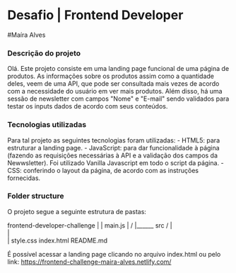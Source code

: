 # Desafio | Frontend Developer 
#Maíra Alves


### Descrição do projeto
Olá.
Este projeto consiste em uma landing page funcional de uma página de produtos. As informações sobre os produtos assim como a quantidade deles, veem de uma API, que pode ser consultada mais vezes de acordo com a necessidade do usuário em ver mais produtos. Além disso, há uma sessão de newsletter com campos "Nome" e "E-mail" sendo validados para testar os inputs dados de acordo com seus conteúdos.

### Tecnologias utilizadas
Para tal projeto as seguintes tecnologias foram utilizadas:
    - HTML5: para estruturar a landing page.
    - JavaScript: para dar funcionalidade à página (fazendo as requisições necessárias à API e a validação dos campos da Newwsletter). Foi utilizado Vanilla Javascript em todo o script da página.
    -CSS: conferindo o layout da página, de acordo com as instruções fornecidas.

### Folder structure
O projeto segue a seguinte estrutura de pastas:

frontend-developer-challenge
|
|              main.js
|            /
|______ src /
|           \
|            \
|              style.css
index.html
README.md


É possível acessar a landing page clicando no arquivo index.html ou pelo link: https://frontend-challenge-maira-alves.netlify.com/